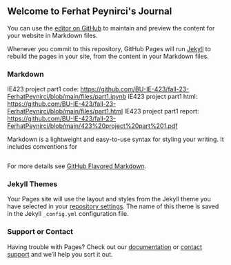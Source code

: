 ## Welcome to Ferhat Peynirci's Journal

You can use the [editor on GitHub](https://github.com/BU-IE-423/fall-23-ilaydacelenkk/edit/main/index.md) to maintain and preview the content for your website in Markdown files.

Whenever you commit to this repository, GitHub Pages will run [Jekyll](https://jekyllrb.com/) to rebuild the pages in your site, from the content in your Markdown files.

### Markdown
IE423 project part1 code: https://github.com/BU-IE-423/fall-23-FerhatPeynirci/blob/main/files/part1.ipynb
IE423 project part1 html: https://github.com/BU-IE-423/fall-23-FerhatPeynirci/blob/main/files/part1.html
IE423 project part1 report: https://github.com/BU-IE-423/fall-23-FerhatPeynirci/blob/main/423%20project%20part%201.pdf

Markdown is a lightweight and easy-to-use syntax for styling your writing. It includes conventions for

```markdown

```

For more details see [GitHub Flavored Markdown](https://guides.github.com/features/mastering-markdown/).

### Jekyll Themes

Your Pages site will use the layout and styles from the Jekyll theme you have selected in your [repository settings](https://github.com/BU-IE-582/fall-23-ilaydacelenkk/settings/pages). The name of this theme is saved in the Jekyll `_config.yml` configuration file.

### Support or Contact

Having trouble with Pages? Check out our [documentation](https://docs.github.com/categories/github-pages-basics/) or [contact support](https://support.github.com/contact) and we’ll help you sort it out.

